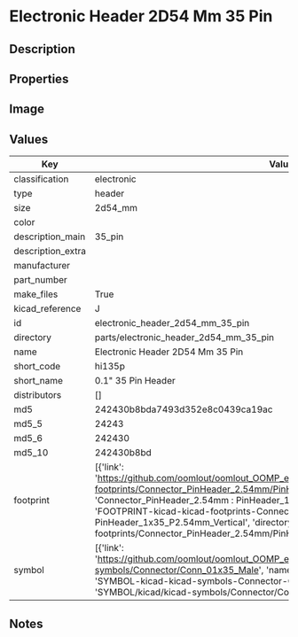 # Electronic Header 2D54 Mm 35 Pin

## Description

## Properties


## Image


## Values

| Key | Value |
| --- | --- |
| classification | electronic |
| type | header |
| size | 2d54_mm |
| color |  |
| description_main | 35_pin |
| description_extra |  |
| manufacturer |  |
| part_number |  |
| make_files | True |
| kicad_reference | J |
| id | electronic_header_2d54_mm_35_pin |
| directory | parts/electronic_header_2d54_mm_35_pin |
| name | Electronic Header 2D54 Mm 35 Pin |
| short_code | hi135p |
| short_name | 0.1" 35 Pin Header |
| distributors | [] |
| md5 | 242430b8bda7493d352e8c0439ca19ac |
| md5_5 | 24243 |
| md5_6 | 242430 |
| md5_10 | 242430b8bd |
| footprint | [{'link': 'https://github.com/oomlout/oomlout_OOMP_eda_V2/tree/main/FOOTPRINT/kicad/kicad-footprints/Connector_PinHeader_2.54mm/PinHeader_1x35_P2.54mm_Vertical', 'name': 'Connector_PinHeader_2.54mm : PinHeader_1x35_P2.54mm_Vertical', 'id': 'FOOTPRINT-kicad-kicad-footprints-Connector_PinHeader_2.54mm-PinHeader_1x35_P2.54mm_Vertical', 'directory': 'FOOTPRINT/kicad/kicad-footprints/Connector_PinHeader_2.54mm/PinHeader_1x35_P2.54mm_Vertical/'}] |
| symbol | [{'link': 'https://github.com/oomlout/oomlout_OOMP_eda_V2/tree/main/SYMBOL/kicad/kicad-symbols/Connector/Conn_01x35_Male', 'name': 'Connector : Conn_01x35_Male', 'id': 'SYMBOL-kicad-kicad-symbols-Connector-Conn_01x35_Male', 'directory': 'SYMBOL/kicad/kicad-symbols/Connector/Conn_01x35_Male/'}] |

## Notes

